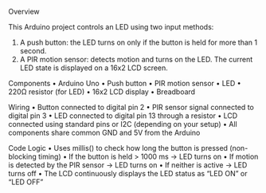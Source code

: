 Overview

This Arduino project controls an LED using two input methods:
 1. A push button: the LED turns on only if the button is held for more than 1 second.
 2. A PIR motion sensor: detects motion and turns on the LED.
The current LED state is displayed on a 16x2 LCD screen.

Components
 • Arduino Uno
 • Push button
 • PIR motion sensor
 • LED
 • 220Ω resistor (for LED)
 • 16x2 LCD display
 • Breadboard
 

Wiring
 • Button connected to digital pin 2
 • PIR sensor signal connected to digital pin 3
 • LED connected to digital pin 13 through a resistor
 • LCD connected using standard pins or I2C (depending on your setup)
 • All components share common GND and 5V from the Arduino

Code Logic
 • Uses millis() to check how long the button is pressed (non-blocking timing)
 • If the button is held > 1000 ms → LED turns on
 • If motion is detected by the PIR sensor → LED turns on
 • If neither is active → LED turns off
 • The LCD continuously displays the LED status as “LED ON” or “LED OFF”

